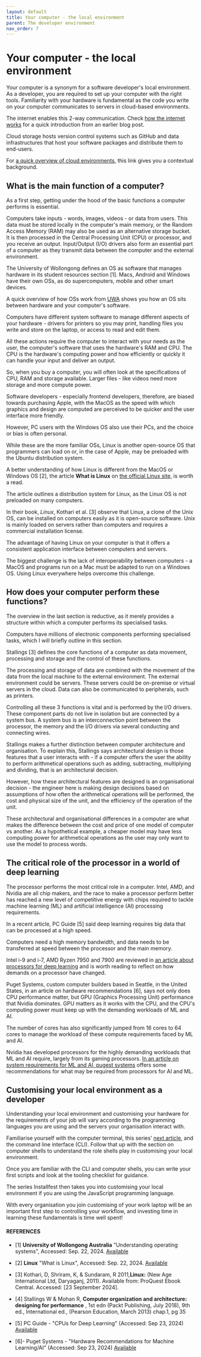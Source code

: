 ```yaml
---
layout: default
title: Your computer - the local environment
parent: The developer environment
nav_order: 7
---
```


# Your computer - the local environment

Your computer is a synonym for a software developer's local environment. As a developer, you are required to set up your computer with the right tools. Familiarity with your hardware is fundamental as the code you write on your computer communicates to servers in cloud-based environments. 

The internet enables this 2-way communication. Check [how the internet works](https://sumisastri.github.io/dev-blogs/learn-to-code-getting-started/part5-how-the-internet-works/) for a quick introduction from an earlier blog post.

Cloud storage hosts version control systems such as GitHub and data infrastructures that host your software packages and distribute them to end-users.

For [a quick overview of cloud environments](https://sumisastri.github.io/dev-blogs/server-environment/part1-types-of-data-infrastructures/), this link gives you a contextual background.

## What is the main function of a computer?

As a first step, getting under the hood of the basic functions a computer performs is essential.

Computers take inputs - words, images, videos - or data from users. This data must be stored locally in the computer's main memory, or the Random Access Memory (RAM) may also be used as an alternative storage bucket. It is then processed in the Central Processing Unit (CPU) or processor, and you receive an output. Input/Output (I/O) drivers also form an essential part of a computer as they transmit data between the computer and the external environment.

The University of Wollongong defines an OS as software that manages hardware in its student resources section [1]. Macs, Android and Windows have their own OSs, as do supercomputers, mobile and other smart devices.

A quick overview of how OSs work from [UWA](https://www.uow.edu.au/student/support-services/academic-skills/online-resources/technology-and-software/operating-systems/) shows you how an OS sits between hardware and your computer's software.

Computers have different system software to manage different aspects of your hardware - drivers for printers so you may print, handling files you write and store on the laptop, or access to read and edit them.

All these actions require the computer to interact with your needs as the user, the computer's software that uses the hardware's RAM and CPU. The CPU is the hardware's computing power and how efficiently or quickly it can handle your input and deliver an output.

So, when you buy a computer, you will often look at the specifications of CPU, RAM and storage available. Larger files - like videos need more storage and more compute power.

Software developers - especially frontend developers, therefore, are biased towards purchasing Apple, with the MacOS as the speed with which graphics and design are computed are perceived to be quicker and the user interface more friendly.

However, PC users with the Windows OS also use their PCs, and the choice or bias is often personal.

While these are the more familiar OSs, Linux is another open-source OS that programmers can load on or, in the case of Apple, may be preloaded with the Ubuntu distribution system. 

A better understanding of how Linux is different from the MacOS or Windows OS [2], the article __What is Linux__ on [the official Linux site](https://www.linux.com/what-is-linux/), is worth a read.

The article outlines a distribution system for Linux, as the Linux OS is not preloaded on many computers. 

In their book, _Linux_, Kothari et al. [3] observe that Linux, a clone of the Unix OS, can be installed on computers easily as it is open-source software. Unix is mainly loaded on servers rather than computers and requires a commercial installation license.

The advantage of having Linux on your computer is that it offers a consistent application interface between computers and servers.

The biggest challenge is the lack of interoperability between computers - a MacOS and programs run on a Mac must be adapted to run on a Windows OS. Using Linux everywhere helps overcome this challenge.

## How does your computer perform these functions?

The overview in the last section is reductive, as it merely provides a structure within which a computer performs its specialised tasks.

Computers have millions of electronic components performing specialised tasks, which I will briefly outline in this section.

Stallings [3] defines the core functions of a computer as data movement, processing and storage and the control of these functions.

The processing and storage of data are combined with the movement of the data from the local machine to the external environment. The external environment could be servers. These servers could be on-premise or virtual servers in the cloud. Data can also be communicated to peripherals, such as printers.

Controlling all these 3 functions is vital and is performed by the I/O drivers.
These component parts do not live in isolation but are connected by a system bus. A system bus is an interconnection point between the processor, the memory and the I/O drivers via several conducting and connecting wires.

Stallings makes a further distinction between computer architecture and organisation. To explain this, Stallings says architectural design is those features that a user interacts with - if a computer offers the user the ability to perform arithmetical operations such as adding, subtracting, multiplying and dividing, that is an architectural decision. 

However, how these architectural features are designed is an organisational decision - the engineer here is making design decisions based on assumptions of how often the arithmetical operations will be performed, the cost and physical size of the unit, and the efficiency of the operation of the unit.

These architectural and organisational differences in a computer are what makes the difference between the cost and price of one model of computer vs another. As a hypothetical example, a cheaper model may have less computing power for arithmetical operations as the user may only want to use the model to process words.

## The critical role of the processor in a world of deep learning

The processor performs the most critical role in a computer. Intel, AMD, and Nvidia are all chip makers, and the race to make a processor perform better has reached a new level of competitive energy with chips required to tackle machine learning (ML) and artificial intelligence (AI) processing requirements.

In a recent article, PC Guide [5] said deep learning requires big data that can be processed at a high speed. 

Computers need a high memory bandwidth, and data needs to be transferred at speed between the processor and the main memory.

Intel i-9 and i-7, AMD Ryzen 7950 and 7900 are reviewed in [an article about processors for deep learning](https://www.pcguide.com/cpu/best-cpus-for-deep-learning/) and is worth reading to reflect on how demands on a processor have changed.

Puget Systems, custom computer builders based in Seattle, in the United States, in an article on hardware recommendations [6], says not only does CPU performance matter, but GPU (Graphics Processing Unit) performance that Nvidia dominates. GPU matters as it works with the CPU, and the CPU's computing power must keep up with the demanding workloads of ML and AI.

The number of cores has also significantly jumped from 16 cores to 64 cores to manage the workload of these compute requirements faced by ML and AI. 

Nvidia has developed processors for the highly demanding workloads that ML and AI require, largely from its gaming processors. [In an article on system requirements for ML and AI, pugest systems](https://www.pugetsystems.com/solutions/ai-and-hpc-workstations/machine-learning-ai/hardware-recommendations/) offers some recommendations for what may be required from processors for AI and ML.

## Customising your local environment as a developer

Understanding your local environment and customising your hardware for the requirements of your job will vary according to the programming languages you are using and the servers your organisation interact with.

Familiarise yourself with the computer terminal, this series’ [next article](https://sumisastri.github.io/dev-blogs/local-environment/part2-the-terminal/), and the command line interface (CLI). Follow that up with the section on computer shells to understand the role shells play in customising your local environment.

Once you are familiar with the CLI and computer shells, you can write your first scripts and look at the tooling checklist for guidance.

The series Installfest then takes you into customising your local environment if you are using the JavaScript programming language.

With every organisation you join customising of your work laptop will be an important first step to controlling your workflow, and investing time in learning these fundamentals is time well spent!


#### REFERENCES

- [1]  __University of Wollongong Australia__ "Understanding operating systems", Accessed: Sep. 22, 2024. [Available](https://www.uow.edu.au/student/support-services/academic-skills/online-resources/technology-and-software/operating-systems/)

- [2] __Linux__ "What is Linux", Accessed: Sep. 22, 2024. [Available](https://www.linux.com/what-is-linux/)

- [3] Kothari, D, Shriram, K, & Sundaram, R 2011,__Linux:__  (New Age International Ltd, Daryaganj, 2011). Available from: ProQuest Ebook Central. Accessed: [23 September 2024].

- [4] Stallings W & Mohan R, __Computer organization and architecture: designing for performance__ , 1st edn (Packt Publishing, July 2018), 9th ed., International ed., (Pearson Education, March 2013) chap.1, pg 35

- [5] PC Guide - "CPUs for Deep Learning" (Accessed: Sep 23, 2024) [Available](https://www.pcguide.com/cpu/best-cpus-for-deep-learning/)

- [6]- Puget Systems - "Hardware Recommendations for Machine Learning/AI" (Accessed: Sep 23, 2024) [Available](https://www.pugetsystems.com/solutions/ai-and-hpc-workstations/machine-learning-ai/hardware-recommendations/)